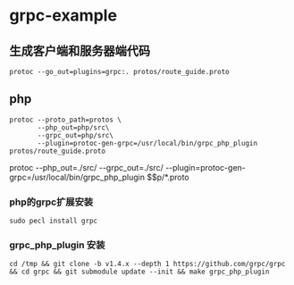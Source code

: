 # grpc-example
## 生成客户端和服务器端代码

```
protoc --go_out=plugins=grpc:. protos/route_guide.proto
```


## php

```
protoc --proto_path=protos \
       --php_out=php/src\
       --grpc_out=php/src\
       --plugin=protoc-gen-grpc=/usr/local/bin/grpc_php_plugin protos/route_guide.proto
```

protoc --php_out=./src/ --grpc_out=./src/ --plugin=protoc-gen-grpc=/usr/local/bin/grpc_php_plugin $$p/*.proto



### php的grpc扩展安装
```
sudo pecl install grpc
```

### grpc_php_plugin 安装 
```
cd /tmp && git clone -b v1.4.x --depth 1 https://github.com/grpc/grpc && cd grpc && git submodule update --init && make grpc_php_plugin
```